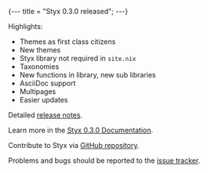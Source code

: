 {---
title = "Styx 0.3.0 released";
---}


Highlights:

- Themes as first class citizens
- New themes
- Styx library not required in `site.nix`
- Taxonomies
- New functions in library, new sub libraries
- AsciiDoc support
- Multipages
- Easier updates

Detailed [release notes](@siteUrl@/documentation-v0-3-0.html#_release_notes).

Learn more in the [Styx 0.3.0 Documentation](@siteUrl@/documentation-v0-3-0.html).

Contribute to Styx via [GitHub repository](https://github.com/styx-static/styx/).

Problems and bugs should be reported to the [issue tracker](https://github.com/styx-static/styx/issues).

